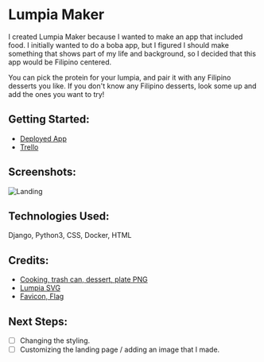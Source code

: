 # Lumpia Maker

I created Lumpia Maker because I wanted to make an app that included food. I initially wanted to do a boba app, but I figured I should make something that shows part of my life and background, so I decided that this app would be Filipino centered.

You can pick the protein for your lumpia, and pair it with any Filipino desserts you like. If you don't know any Filipino desserts, look some up and add the ones you want to try! 

## Getting Started:
- [Deployed App]()
- [Trello](https://trello.com/b/GzA6S0IC/lumpia-maker)


## Screenshots:
![Landing]()
## Technologies Used:
Django, Python3, CSS, Docker, HTML


## Credits:  
- [Cooking, trash can, dessert, plate PNG](https://www.pngrepo.com/)
- [Lumpia SVG](https://thenounproject.com/)  
- [Favicon, Flag](https://commons.wikimedia.org/wiki/File:Flag_of_the_Philippines.svg)

## Next Steps:
- [ ] Changing the styling.
- [ ] Customizing the landing page / adding an image that I made.